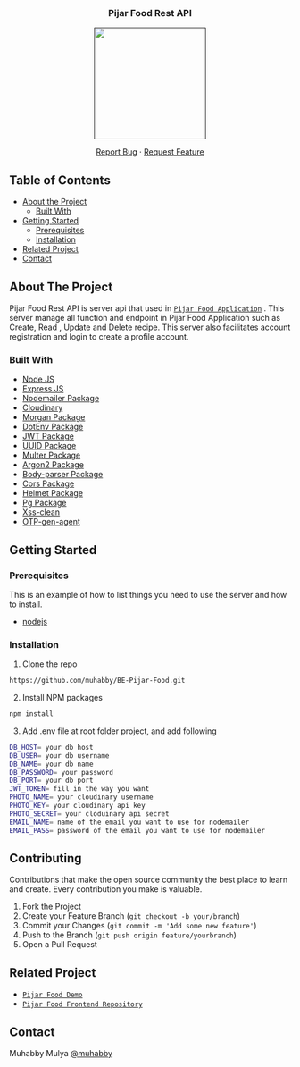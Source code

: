 <br />
<p align="center">
  
<div align="center">
  <h3 align="center">Pijar Food Rest API</h3>
  
  <a href="">
    <image align="center" width="200" src='https://res.cloudinary.com/dpasid4jl/image/upload/v1717380554/pijar-food-logo/Pijar_Food_Logo_pwadca.png' />
  </a>

  <p></p>
  
  <p align="center">
    <a href="https://github.com/habibir7/BE-hirejob/issues">Report Bug</a>
    ·
    <a href="https://github.com/habibir7/BE-hirejob/issues">Request Feature</a>
  </p>
</div>

<!-- TABLE OF CONTENTS -->

## Table of Contents

- [About the Project](#about-the-project)
  - [Built With](#built-with)
- [Getting Started](#getting-started)
  - [Prerequisites](#prerequisites)
  - [Installation](#installation)
- [Related Project](#related-project)
- [Contact](#contact)

<!-- ABOUT THE PROJECT -->

## About The Project

Pijar Food Rest API is server api that used in [`Pijar Food Application`](https://pijar-food.vercel.app) . This server manage all function and endpoint in Pijar Food Application such as Create, Read , Update and Delete recipe. This server also facilitates account registration and login to create a profile account.

### Built With

- [Node JS](https://nodejs.org/en/docs/)
- [Express JS](https://expressjs.com/)
- [Nodemailer Package](https://www.npmjs.com/package/nodemailer)
- [Cloudinary](https://cloudinary.com/)
- [Morgan Package](https://www.npmjs.com/package/morgan)
- [DotEnv Package](https://www.npmjs.com/package/dotenv)
- [JWT Package](https://www.npmjs.com/package/jsonwebtoken)
- [UUID Package](https://www.npmjs.com/package/uuid)
- [Multer Package](https://www.npmjs.com/package/multer)
- [Argon2 Package](https://www.npmjs.com/package/argon2)
- [Body-parser Package](https://www.npmjs.com/package/body-parser)
- [Cors Package](https://www.npmjs.com/package/cors)
- [Helmet Package](https://www.npmjs.com/package/helmet)
- [Pg Package](https://www.npmjs.com/package/pg)
- [Xss-clean](https://www.npmjs.com/package/xss-clean)
- [OTP-gen-agent](https://www.npmjs.com/package/otp-gen-agent)

<!-- GETTING STARTED -->

## Getting Started

### Prerequisites

This is an example of how to list things you need to use the server and how to install.

- [nodejs](https://nodejs.org/en/download/)

### Installation

1. Clone the repo

```sh
https://github.com/muhabby/BE-Pijar-Food.git
```

2. Install NPM packages

```sh
npm install
```

3. Add .env file at root folder project, and add following

```sh
DB_HOST= your db host
DB_USER= your db username
DB_NAME= your db name
DB_PASSWORD= your password
DB_PORT= your db port
JWT_TOKEN= fill in the way you want
PHOTO_NAME= your cloudinary username
PHOTO_KEY= your cloudinary api key
PHOTO_SECRET= your cloduinary api secret
EMAIL_NAME= name of the email you want to use for nodemailer
EMAIL_PASS= password of the email you want to use for nodemailer
```

<!-- CONTRIBUTING -->

## Contributing

Contributions that make the open source community the best place to learn and create. Every contribution you make is valuable.

1. Fork the Project
2. Create your Feature Branch (`git checkout -b your/branch`)
3. Commit your Changes (`git commit -m 'Add some new feature'`)
4. Push to the Branch (`git push origin feature/yourbranch`)
5. Open a Pull Request

<!-- RELATED PROJECT -->

## Related Project

- [`Pijar Food Demo`](https://pijar-food.vercel.app)
- [`Pijar Food Frontend Repository`](https://github.com/muhabby/Pijar-Food)

<!-- CONTACT -->

## Contact

Muhabby Mulya [@muhabby](https://github.com/muhabby)
